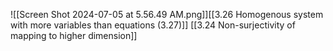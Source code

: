 ![[Screen Shot 2024-07-05 at 5.56.49 AM.png]][[3.26 Homogenous system with more variables than equations (3.27)]]
[[3.24 Non-surjectivity of mapping to higher dimension]]
